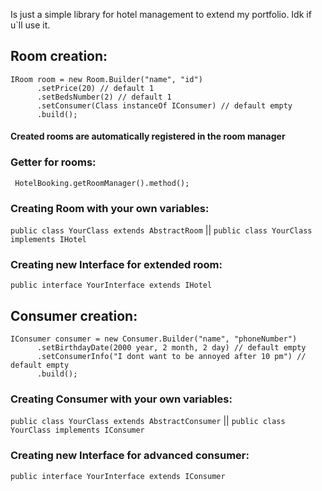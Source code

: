 Is just a simple library for hotel management to
extend my portfolio. Idk if u`ll use it.

<h2 align="left"> Room creation: </h2>
<code>IRoom room = new Room.Builder("name", "id")
      .setPrice(20) // default 1
      .setBedsNumber(2) // default 1
      .setConsumer(Class instanceOf IConsumer) // default empty
      .build();
</code>

<h4 align="left"> Created rooms are automatically registered in the room manager </h4>

<h3 align="left"> Getter for rooms: </h3>
<code> HotelBooking.getRoomManager().method(); </code>

<h3 align="left"> Creating Room with your own variables: </h3>
<code>public class YourClass extends AbstractRoom</code> ||
<code>public class YourClass implements IHotel</code>

<h3 align="left"> Creating new Interface for extended room: </h3>
<code>public interface YourInterface extends IHotel</code>

<h2 align="left"> Consumer creation: </h2>
<code>IConsumer consumer = new Consumer.Builder("name", "phoneNumber")
      .setBirthdayDate(2000 year, 2 month, 2 day) // default empty
      .setConsumerInfo("I dont want to be annoyed after 10 pm") // default empty
      .build();
</code>

<h3 align="left"> Creating Consumer with your own variables: </h3>
<code>public class YourClass extends AbstractConsumer</code> ||
<code>public class YourClass implements IConsumer</code>

<h3 align="left"> Creating new Interface for advanced consumer: </h3>
<code>public interface YourInterface extends IConsumer</code>
